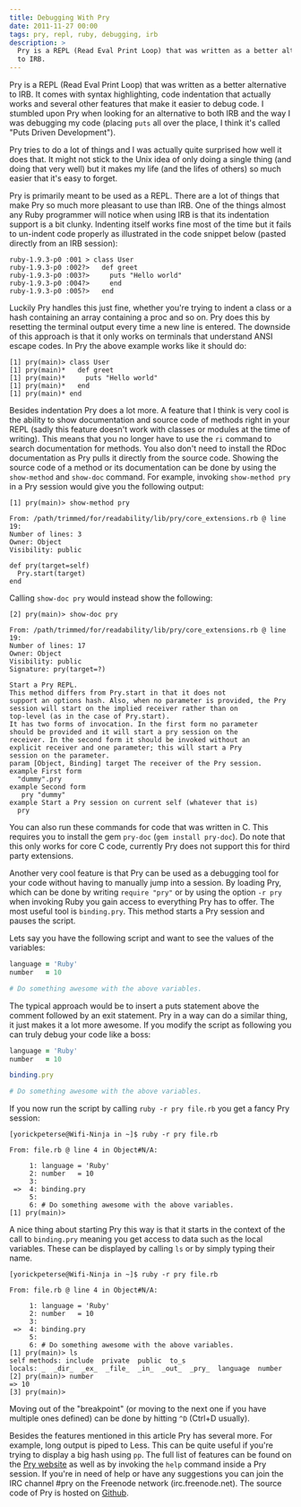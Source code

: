 ```yaml
---
title: Debugging With Pry
date: 2011-11-27 00:00
tags: pry, repl, ruby, debugging, irb
description: >
  Pry is a REPL (Read Eval Print Loop) that was written as a better alternative
  to IRB.
---
```

<!-- vale off -->

Pry is a REPL (Read Eval Print Loop) that was written as a better alternative
to IRB. It comes with syntax highlighting, code indentation that actually works
and several other features that make it easier to debug code. I stumbled upon
Pry when looking for an alternative to both IRB and the way I was debugging my
code (placing ``puts`` all over the place, I think it's called "Puts Driven
Development").

Pry tries to do a lot of things and I was actually quite surprised how well it
does that. It might not stick to the Unix idea of only doing a single thing
(and doing that very well) but it makes my life (and the lifes of others) so
much easier that it's easy to forget.

Pry is primarily meant to be used as a REPL. There are a lot of things that
make Pry so much more pleasant to use than IRB. One of the things almost any
Ruby programmer will notice when using IRB is that its indentation support is a
bit clunky. Indenting itself works fine most of the time but it fails to
un-indent code properly as illustrated in the code snippet below (pasted
directly from an IRB session):

```
ruby-1.9.3-p0 :001 > class User
ruby-1.9.3-p0 :002?>   def greet
ruby-1.9.3-p0 :003?>     puts "Hello world"
ruby-1.9.3-p0 :004?>     end
ruby-1.9.3-p0 :005?>   end
```

Luckily Pry handles this just fine, whether you're trying to indent a class or
a hash containing an array containing a proc and so on. Pry does this by
resetting the terminal output every time a new line is entered. The downside of
this approach is that it only works on terminals that understand ANSI escape
codes.  In Pry the above example works like it should do:

```
[1] pry(main)> class User
[1] pry(main)*   def greet
[1] pry(main)*     puts "Hello world"
[1] pry(main)*   end
[1] pry(main)* end
```

Besides indentation Pry does a lot more. A feature that I think is very cool is
the ability to show documentation and source code of methods right in your REPL
(sadly this feature doesn't work with classes or modules at the time of
writing). This means that you no longer have to use the ``ri`` command to
search documentation for methods. You also don't need to install the RDoc
documentation as Pry pulls it directly from the source code. Showing the source
code of a method or its documentation can be done by using the ``show-method``
and ``show-doc`` command. For example, invoking ``show-method pry`` in a Pry
session would give you the following output:

```
[1] pry(main)> show-method pry

From: /path/trimmed/for/readability/lib/pry/core_extensions.rb @ line 19:
Number of lines: 3
Owner: Object
Visibility: public

def pry(target=self)
  Pry.start(target)
end
```

Calling ``show-doc pry`` would instead show the following:

```
[2] pry(main)> show-doc pry

From: /path/trimmed/for/readability/lib/pry/core_extensions.rb @ line 19:
Number of lines: 17
Owner: Object
Visibility: public
Signature: pry(target=?)

Start a Pry REPL.
This method differs from Pry.start in that it does not
support an options hash. Also, when no parameter is provided, the Pry
session will start on the implied receiver rather than on
top-level (as in the case of Pry.start).
It has two forms of invocation. In the first form no parameter
should be provided and it will start a pry session on the
receiver. In the second form it should be invoked without an
explicit receiver and one parameter; this will start a Pry
session on the parameter.
param [Object, Binding] target The receiver of the Pry session.
example First form
  "dummy".pry
example Second form
   pry "dummy"
example Start a Pry session on current self (whatever that is)
  pry
```

You can also run these commands for code that was written in C. This requires
you to install the gem ``pry-doc`` (``gem install pry-doc``). Do note that this
only works for core C code, currently Pry does not support this for third party
extensions.

Another very cool feature is that Pry can be used as a debugging tool for your
code without having to manually jump into a session. By loading Pry, which can
be done by writing ``require "pry"`` or by using the option ``-r pry`` when
invoking Ruby you gain access to everything Pry has to offer. The most useful
tool is ``binding.pry``. This method starts a Pry session and pauses the
script.

Lets say you have the following script and want to see the values of the
variables:

```ruby
language = 'Ruby'
number   = 10

# Do something awesome with the above variables.
```

The typical approach would be to insert a puts statement above the comment
followed by an exit statement. Pry in a way can do a similar thing, it just
makes it a lot more awesome. If you modify the script as following you can
truly debug your code like a boss:

```ruby
language = 'Ruby'
number   = 10

binding.pry

# Do something awesome with the above variables.
```

If you now run the script by calling ``ruby -r pry file.rb`` you get a fancy
Pry session:

```
[yorickpeterse@Wifi-Ninja in ~]$ ruby -r pry file.rb

From: file.rb @ line 4 in Object#N/A:

     1: language = 'Ruby'
     2: number   = 10
     3:
 =>  4: binding.pry
     5:
     6: # Do something awesome with the above variables.
[1] pry(main)>
```

A nice thing about starting Pry this way is that it starts in the context of
the call to ``binding.pry`` meaning you get access to data such as the local
variables. These can be displayed by calling ``ls`` or by simply typing their
name.

```
[yorickpeterse@Wifi-Ninja in ~]$ ruby -r pry file.rb

From: file.rb @ line 4 in Object#N/A:

     1: language = 'Ruby'
     2: number   = 10
     3:
 =>  4: binding.pry
     5:
     6: # Do something awesome with the above variables.
[1] pry(main)> ls
self methods: include  private  public  to_s
locals: _  _dir_  _ex_  _file_  _in_  _out_  _pry_  language  number
[2] pry(main)> number
=> 10
[3] pry(main)>
```

Moving out of the "breakpoint" (or moving to the next one if you have multiple
ones defined) can be done by hitting `^D` (Ctrl+D usually).

Besides the features mentioned in this article Pry has several more. For
example, long output is piped to Less. This can be quite useful if you're
trying to display a big hash using ``pp``. The full list of features can be
found on the [Pry website][pry website] as well as by invoking the ``help``
command inside a Pry session. If you're in need of help or have any suggestions
you can join the IRC channel #pry on the Freenode network (irc.freenode.net).
The source code of Pry is hosted on [Github][pry github].

[pry website]: http://pry.github.com/
[pry github]: http://github.com/pry/pry
